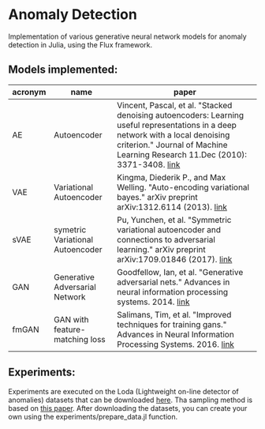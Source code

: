 # Anomaly Detection

Implementation of various generative neural network models for anomaly detection in Julia, using the Flux framework.

## Models implemented:

| acronym | name | paper |
|---------|------|-------|
| AE | Autoencoder | Vincent, Pascal, et al. "Stacked denoising autoencoders: Learning useful representations in a deep network with a local denoising criterion." Journal of Machine Learning Research 11.Dec (2010): 3371-3408. [link](http://www.jmlr.org/papers/volume11/vincent10a/vincent10a.pdf)|
| VAE | Variational Autoencoder | Kingma, Diederik P., and Max Welling. "Auto-encoding variational bayes." arXiv preprint arXiv:1312.6114 (2013). [link](arxiv.org/abs/1312.6114) |
| sVAE | symetric Variational Autoencoder | Pu, Yunchen, et al. "Symmetric variational autoencoder and connections to adversarial learning." arXiv preprint arXiv:1709.01846 (2017). [link](https://arxiv.org/abs/1709.01846) |
| GAN | Generative Adversarial Network | Goodfellow, Ian, et al. "Generative adversarial nets." Advances in neural information processing systems. 2014. [link](http://papers.nips.cc/paper/5423-generative-adversarial-nets)|
| fmGAN | GAN with feature-matching loss | Salimans, Tim, et al. "Improved techniques for training gans." Advances in Neural Information Processing Systems. 2016. [link](http://papers.nips.cc/paper/6124-improved-techniques-for-training-gans) |

## Experiments:

Experiments are executed on the Loda (Lightweight on-line detector of anomalies) datasets that can be downloaded [here](http://webdav.agents.fel.cvut.cz/data/projects/stegodata/Loda.zip). Tha sampling method is based on [this paper](http://web.engr.oregonstate.edu/~tgd/publications/emmott-das-dietterich-fern-wong-systematic-construction-of-anomaly-detection-benchmarks-from-real-data-odd13.pdf). After downloading the datasets, you can create your own using the experiments/prepare_data.jl function.